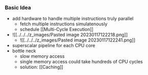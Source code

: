 ### Basic Idea
+ add hardware to handle multiple instructions truly parallel
	+ fetch multiple instructions simulatenously
	+ schedule [[Multi-Cycle Execution]]
+ ![[../../../z_images/Pasted image 20230117122218.png]]
	+ ![[../../../z_images/Pasted image 20230117122241.png]]
+ superscalar pipeline for each CPU core
+ bottle neck
	+ slow memory access
	+ single memory access could take hundreds of CPU cycles
	+ solution: [[Caching]]

